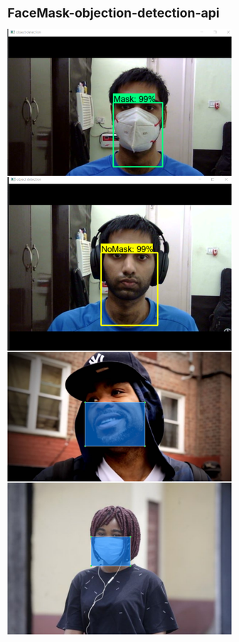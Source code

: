 # FaceMask-objection-detection-api
![alt text](https://github.com/AdhaarSharma/FaceMask-objection-detection-api/blob/main/images/Screenshot%20(14).png)
![alt text](https://github.com/AdhaarSharma/FaceMask-objection-detection-api/blob/main/images/Screenshot%20(15).png)
![alt text](https://github.com/AdhaarSharma/FaceMask-objection-detection-api/blob/main/images/Screenshot%20(18).png)
![alt text](https://github.com/AdhaarSharma/FaceMask-objection-detection-api/blob/main/images/Screenshot%20(19).png)
